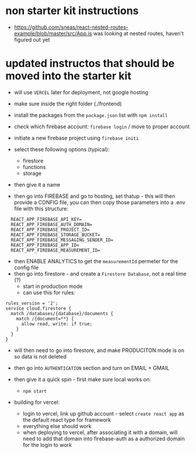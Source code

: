 # non starter kit instructions 
- https://github.com/sneas/react-nested-routes-example/blob/master/src/App.js was looking at nested routes, haven't figured out yet 

# updated instructos that should be moved into the starter kit 

- will use `VERCEL` later for deployment, not google hosting 

- make sure inside the right folder (./frontend)
- install the packages from the `package.json` list with `npm install` 
- check which firebase account: `firebase login` / move to proper account
- initiate a new firebase project using `firebase initi` 
- select these following options (typical): 
    - firestore 
    - functions
    - storage
- then give it a name 
- then go into FIREBASE and go to hosting, set thatup - this will then provide a CONFIG file, you can then copy those parameters into a .env file with this structure: 
```
  REACT_APP_FIREBASE_API_KEY= 
  REACT_APP_FIREBASE_AUTH_DOMAIN= 
  REACT_APP_FIREBASE_PROJECT_ID= 
  REACT_APP_FIREBASE_STORAGE_BUCKET= 
  REACT_APP_FIREBASE_MESSAGING_SENDER_ID= 
  REACT_APP_FIREBASE_APP_ID= 
  REACT_APP_FIREBASE_MEASUREMENT_ID= 
```
- then ENABLE ANALYTICS to get the `measurementId` permeter for the config file
- then go into firestore - and create a `Firestore Database`, not a real time (?) 
    - start in production mode 
    - can use this for rules:
```
rules_version = '2';
service cloud.firestore {
  match /databases/{database}/documents {
    match /{document=**} {
      allow read, write: if true;
    }
  }
}
```
- will then need to go into firestore, and make PRODUCITON mode is on so data is not deleted
- then go into `AUTHENTICATION` section and turn on EMAIL + GMAIL 
- then give it a quick spin - first make sure local works on: 
    - `npm start` 
    
    
- building for vercel: 
    - login to vercel, link up github account - select `create react app` as the default react type for framework 
    - everything else should work
    - when deploying to vercel, after associating it with a domain, will need to add that domain into firebase-auth as a authorized domain for the login to work
